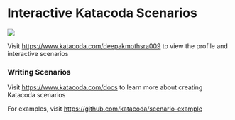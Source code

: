# Interactive Katacoda Scenarios

[![](http://shields.katacoda.com/katacoda/deepakmothsra009/count.svg)](https://www.katacoda.com/deepakmothsra009 "Get your profile on Katacoda.com")

Visit https://www.katacoda.com/deepakmothsra009 to view the profile and interactive scenarios

### Writing Scenarios
Visit https://www.katacoda.com/docs to learn more about creating Katacoda scenarios

For examples, visit https://github.com/katacoda/scenario-example
